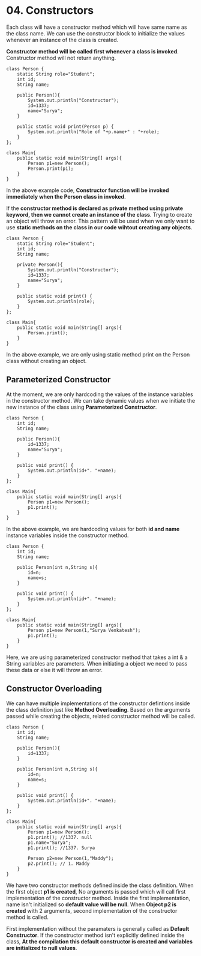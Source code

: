 # 04. Constructors

Each class will have a constructor method which will have same name as the class name. We can use the constructor block to initialize the values whenever an instance of the class is created.

**Constructor method will be called first whenever a class is invoked**. Constructor method will not return anything.

    class Person {
        static String role="Student";
        int id;
        String name;

        public Person(){
            System.out.println("Constructor");
            id=1337;
            name="Surya";
        }

        public static void print(Person p) {
            System.out.println("Role of "+p.name+" : "+role);
        }
    };

    class Main{
        public static void main(String[] args){
            Person p1=new Person();
            Person.print(p1);
        }
    }

In the above example code, **Constructor function will be invoked immediately when the Person class in invoked**.

If the **constructor method is declared as private method using private keyword, then we cannot create an instance of the class**. Trying to create an object will throw an error. This pattern will be used when we only want to use **static methods on the class in our code wihtout creating any objects**.

    class Person {
        static String role="Student";
        int id;
        String name;

        private Person(){
            System.out.println("Constructor");
            id=1337;
            name="Surya";
        }

        public static void print() {
            System.out.println(role);
        }
    };

    class Main{
        public static void main(String[] args){
            Person.print();
        }
    }

In the above example, we are only using static method print on the Person class without creating an object.

## Parameterized Constructor

At the moment, we are only hardcoding the values of the instance variables in the constructor method. We can take dynamic values when we initiate the new instance of the class using **Parameterized Constructor**.

    class Person {
        int id;
        String name;

        public Person(){
            id=1337;
            name="Surya";
        }

        public void print() {
            System.out.println(id+". "+name);
        }
    };

    class Main{
        public static void main(String[] args){
            Person p1=new Person();
            p1.print();
        }
    }

In the above example, we are hardcoding values for both **id and name** instance variables inside the constructor method.

    class Person {
        int id;
        String name;

        public Person(int n,String s){
            id=n;
            name=s;
        }

        public void print() {
            System.out.println(id+". "+name);
        }
    };

    class Main{
        public static void main(String[] args){
            Person p1=new Person(1,"Surya Venkatesh");
            p1.print();
        }
    }

Here, we are using parameterized constructor method that takes a int & a String variables are parameters. When initiating a object we need to pass these data or else it will throw an error.

## Constructor Overloading

We can have multiple implementations of the constructor defintions inside the class definition just like **Method Overloading**. Based on the arguments passed while creating the objects, related constructor method will be called.

    class Person {
        int id;
        String name;

        public Person(){
            id=1337;
        }

        public Person(int n,String s){
            id=n;
            name=s;
        }

        public void print() {
            System.out.println(id+". "+name);
        }
    };

    class Main{
        public static void main(String[] args){
            Person p1=new Person();
            p1.print(); //1337. null
            p1.name="Surya";
            p1.print(); //1337. Surya

            Person p2=new Person(1,"Maddy");
            p2.print(); // 1. Maddy
        }
    }

We have two constructor methods defined inside the class definition. When the first object **p1 is created**, No arguments is passed which will call first implementation of the constructor method. Inside the first implementation, name isn't initialized so **default value will be null**. When **Object p2 is created** with 2 arguments, second implementation of the constructor method is called.

First implementation without the paramaters is generally called as **Default Constructor**. If the constructor method isn't explicitly defined inside the class, **At the compilation this default constructor is created and variables are initialized to null values**.
